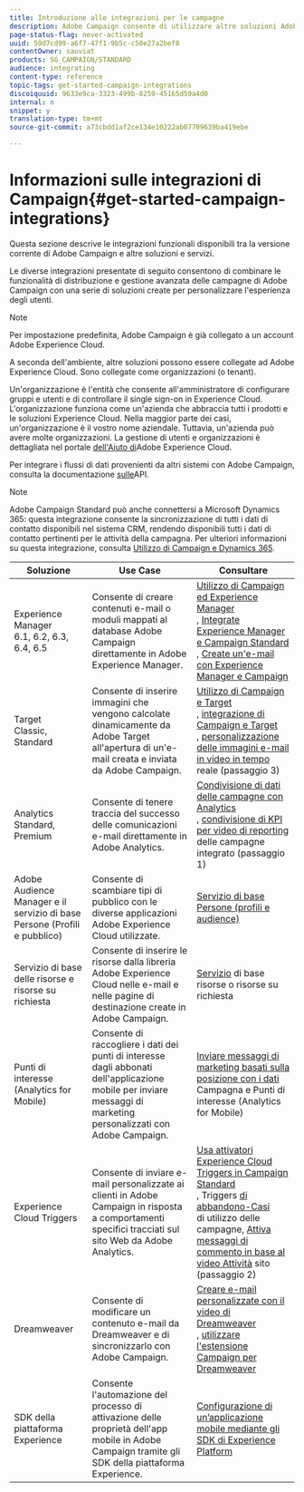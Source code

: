 ```yaml
---
title: Introduzione alle integrazioni per le campagne
description: Adobe Campaign consente di utilizzare altre soluzioni Adobe e combinare le loro diverse funzionalità.
page-status-flag: never-activated
uuid: 59d7cd99-a6f7-47f1-9b5c-c50e27a2bef8
contentOwner: sauviat
products: SG_CAMPAIGN/STANDARD
audience: integrating
content-type: reference
topic-tags: get-started-campaign-integrations
discoiquuid: 9633e9ca-3323-499b-8259-45165d59a4d0
internal: n
snippet: y
translation-type: tm+mt
source-git-commit: a73cbdd1af2ce134e10222ab07709639ba419ebe

---
```



# Informazioni sulle integrazioni di Campaign{#get-started-campaign-integrations}

Questa sezione descrive le integrazioni funzionali disponibili tra la versione corrente di Adobe Campaign e altre soluzioni e servizi.

Le diverse integrazioni presentate di seguito consentono di combinare le funzionalità di distribuzione e gestione avanzata delle campagne di Adobe Campaign con una serie di soluzioni create per personalizzare l&#39;esperienza degli utenti.

>[!NOTE]
>
> Per impostazione predefinita, Adobe Campaign è già collegato a un account Adobe Experience Cloud.

A seconda dell&#39;ambiente, altre soluzioni possono essere collegate ad Adobe Experience Cloud. Sono collegate come organizzazioni (o tenant).

Un&#39;organizzazione è l&#39;entità che consente all&#39;amministratore di configurare gruppi e utenti e di controllare il single sign-on in Experience Cloud. L&#39;organizzazione funziona come un&#39;azienda che abbraccia tutti i prodotti e le soluzioni Experience Cloud. Nella maggior parte dei casi, un&#39;organizzazione è il vostro nome aziendale. Tuttavia, un&#39;azienda può avere molte organizzazioni. La gestione di utenti e organizzazioni è dettagliata nel portale [dell&#39;Aiuto di](https://marketing.adobe.com/resources/help/it_IT/mcloud/organizations.html)Adobe Experience Cloud.

Per integrare i flussi di dati provenienti da altri sistemi con Adobe Campaign, consulta la documentazione [sulle](../../api/using/about-campaign-standard-apis.md)API.

>[!NOTE]
>
>Adobe Campaign Standard può anche connettersi a Microsoft Dynamics 365: questa integrazione consente la sincronizzazione di tutti i dati di contatto disponibili nel sistema CRM, rendendo disponibili tutti i dati di contatto pertinenti per le attività della campagna. Per ulteriori informazioni su questa integrazione, consulta [Utilizzo di Campaign e Dynamics 365](../../integrating/using/working-with-campaign-standard-and-microsoft-dynamics-365.md).


<table> 
 <thead> 
  <tr> 
   <th> Soluzione<br /> </th> 
   <th> Use Case<br /> </th> 
   <th> Consultare<br /> </th> 
  </tr> 
 </thead> 
 <tbody> 
  <tr> 
   <td> Experience Manager<br /> 6.1, 6.2, 6.3, 6.4, 6.5<br /> </td> 
   <td> Consente di creare contenuti e-mail o moduli mappati al database Adobe Campaign direttamente in Adobe Experience Manager.<br /> </td> 
   <td> 
     <a href="../../integrating/using/integrating-with-experience-manager.md">Utilizzo di Campaign ed Experience Manager</a><br/>, <a href="https://helpx.adobe.com/experience-manager/6-4/sites/administering/using/campaignstandard.html">Integrate Experience Manager e Campaign Standard</a> <br/>, <a href="https://docs.campaign.adobe.com/doc/standard/getting_started/en/ACS_AEM.html">Create un'e-mail con Experience Manager e Campaign</a> 
    </td> 
  </tr> 
  <tr> 
   <td> Target<br /> Classic, Standard<br /> </td> 
   <td> Consente di inserire immagini che vengono calcolate dinamicamente da Adobe Target all'apertura di un'e-mail creata e inviata da Adobe Campaign.<br /> </td> 
   <td> 
    <a href="../../integrating/using/about-campaign-target-integration.md">Utilizzo di Campaign e Target</a> <br/>, <a href="https://marketing.adobe.com/resources/help/en_US/target/a4t/c_campaign_and_target.html">integrazione di Campaign e Target</a><br/>, <a href="https://helpx.adobe.com/marketing-cloud/how-to/email-marketing.html">personalizzazione delle immagini e-mail in video in tempo</a> reale (passaggio 3)
    </td> 
  </tr> 
  <tr> 
   <td> Analytics<br /> Standard, Premium <br /> </td> 
   <td> Consente di tenere traccia del successo delle comunicazioni e-mail direttamente in Adobe Analytics.<br /> </td> 
   <td> 
    <a href="../../integrating/using/about-campaign-analytics-integration.md">Condivisione di dati delle campagne con Analytics</a><br/>, <a href="https://helpx.adobe.com/marketing-cloud/how-to/email-marketing.html">condivisione di KPI per video di reporting</a> delle campagne integrato (passaggio 1)
    </td> 
  </tr> 
  <tr> 
   <td> Adobe Audience Manager e il servizio di base Persone (Profili e pubblico)<br /> </td> 
   <td> Consente di scambiare tipi di pubblico con le diverse applicazioni Adobe Experience Cloud utilizzate.<br /> </td> 
   <td> <a href="../../integrating/using/about-campaign-audience-manager-or-people-core-service-integration.md">Servizio di base Persone (profili e audience)</a><br /> </td> 
  </tr> 
  <tr> 
   <td> Servizio di base delle risorse e risorse su richiesta<br /> </td> 
   <td> Consente di inserire le risorse dalla libreria Adobe Experience Cloud nelle e-mail e nelle pagine di destinazione create in Adobe Campaign.<br /> </td> 
   <td> <a href="../../integrating/using/working-with-campaign-and-assets-core-service.md">Servizio</a> di base risorse o risorse su richiesta<br /> </td> 
  </tr> 
  <tr> 
   <td> Punti di interesse (Analytics for Mobile)<br /> </td> 
   <td> Consente di raccogliere i dati dei punti di interesse dagli abbonati dell'applicazione mobile per inviare messaggi di marketing personalizzati con Adobe Campaign.<br /> </td> 
   <td> <a href="../../integrating/using/about-campaign-points-of-interest-data-integration.md">Inviare messaggi di marketing basati sulla posizione con i dati</a> Campagna e Punti di interesse (Analytics for Mobile)<br /> </td> 
  </tr> 
  <tr> 
   <td> Experience Cloud Triggers<br /> </td> 
   <td> Consente di inviare e-mail personalizzate ai clienti in Adobe Campaign in risposta a comportamenti specifici tracciati sul sito Web da Adobe Analytics.<br /> </td> 
   <td> 
    <a href="../../integrating/using/about-adobe-experience-cloud-triggers.md">Usa attivatori Experience Cloud Triggers in Campaign Standard</a><br/>, Triggers <a href="../../integrating/using/abandonment-triggers-use-cases.md">di abbandono-Casi</a><br/>di utilizzo delle campagne, <a href="https://helpx.adobe.com/marketing-cloud/how-to/email-marketing.html">Attiva messaggi di commento in base al video Attività</a> sito (passaggio 2)
    </td> 
  </tr> 
  <tr> 
   <td> Dreamweaver<br /> </td> 
   <td> Consente di modificare un contenuto e-mail da Dreamweaver e di sincronizzarlo con Adobe Campaign.<br /> </td> 
   <td> 
    <a href="https://docs.adobe.com/content/help/en/campaign-learn/campaign-standard-tutorials/designing-content/email-designer/dreamweaver-integration.html">Creare e-mail personalizzate con il video di Dreamweaver</a> <br/>, <a href="https://helpx.adobe.com/dreamweaver/using/working-with-dreamweaver-and-campaign.html">utilizzare l'estensione Campaign per Dreamweaver</a> 
  </td> 
  </tr> 
  <tr> 
   <td> SDK della piattaforma Experience<br /> </td> 
   <td> Consente l'automazione del processo di attivazione delle proprietà dell'app mobile in Adobe Campaign tramite gli SDK della piattaforma Experience.<br /> </td> 
   <td> <a href="https://helpx.adobe.com/campaign/kb/configuring-app-sdk.html">Configurazione di un’applicazione mobile mediante gli SDK di Experience Platform</a><br /> </td> 
  </tr> 
 </tbody> 
</table>

